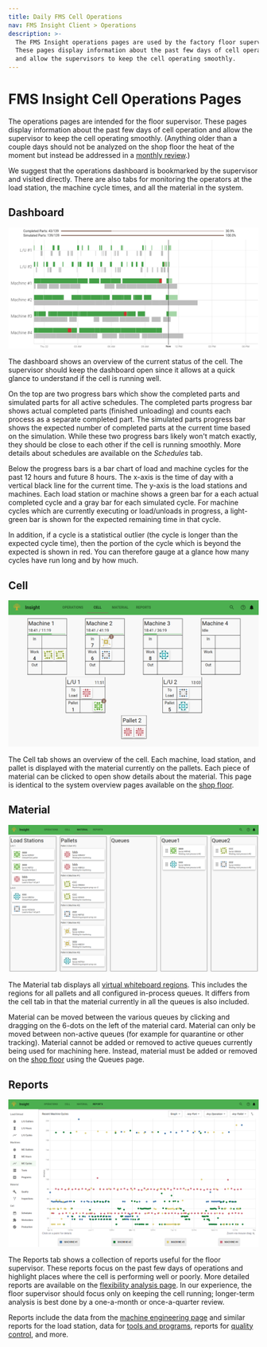 ```yaml
---
title: Daily FMS Cell Operations
nav: FMS Insight Client > Operations
description: >-
  The FMS Insight operations pages are used by the factory floor supervisors.
  These pages display information about the past few days of cell operation
  and allow the supervisors to keep the cell operating smoothly.
---
```


# FMS Insight Cell Operations Pages

The operations pages are intended for the floor supervisor. These pages display information about
the past few days of cell operation and allow the supervisor to keep the cell operating smoothly.
(Anything older than a couple days should not be analyzed on the shop floor the heat of the moment but
instead be addressed in a [monthly review](improve-fms).)

We suggest that the operations dashboard is bookmarked by the supervisor and visited directly.
There are also tabs for monitoring the operators at the load station, the machine cycle times,
and all the material in the system.

## Dashboard

![Screenshot of Dashboard](screenshots/insight-dashboard.png)

The dashboard shows an overview of the current status of the cell.
The supervisor should keep the dashboard open since it allows at a quick glance to
understand if the cell is running well.

On the top are two progress bars which show the completed parts and simulated
parts for all active schedules. The completed parts progress bar shows actual
completed parts (finished unloading) and counts each process as a separate
completed part. The simulated parts progress bar shows the expected number of
completed parts at the current time based on the simulation. While these two
progress bars likely won't match exactly, they should be close to each other if
the cell is running smoothly. More details about schedules are available on
the _Schedules_ tab.

Below the progress bars is a bar chart of load and machine cycles for the past
12 hours and future 8 hours. The x-axis is the time of day with a vertical
black line for the current time. The y-axis is the load stations and machines.
Each load station or machine shows a green bar for a each actual completed cycle
and a gray bar for each simulated cycle. For machine cycles which are currently
executing or load/unloads in progress, a light-green bar is shown for the
expected remaining time in that cycle.

In addition, if a cycle is a statistical outlier (the cycle is longer than the
expected cycle time), then the portion of the cycle which is beyond the expected
is shown in red. You can therefore gauge at a glance how many cycles have run
long and by how much.

## Cell

![Screenshot of System Overview](screenshots/insight-operations-overview.png)

The Cell tab shows an overview of the cell. Each machine, load station, and pallet
is displayed with the material currently on the pallets. Each piece of material can be
clicked to open show details about the material. This page is identical to the
system overview pages available on the [shop floor](client-station-monitor).

## Material

![Screenshot of Material screen](screenshots/insight-operations-material.png)

The Material tab displays all [virtual whiteboard regions](material-tracking). This includes the regions for all pallets
and all configured in-process queues. It differs from the cell tab in that the material currently in all the queues is also included.

Material can be moved between the various queues by clicking and dragging on the 6-dots on the left of
the material card. Material can only be moved between non-active queues (for example for quarantine or other tracking). Material
cannot be added or removed to active queues currently being used for machining here. Instead, material
must be added or removed on the [shop floor](client-station-monitor) using the Queues page.

## Reports

![Screenshot of Operations Reports](screenshots/insight-operations-reports.png)

The Reports tab shows a collection of reports useful for the floor supervisor. These reports focus on the
past few days of operations and highlight places where the cell is performing well or poorly.
More detailed reports are available on the [flexibility analysis page](client-flexibility-analysis).
In our experience, the floor supervisor should focus only on keeping the cell running; longer-term analysis
is best done by a one-a-month or once-a-quarter review.

Reports include the data from the [machine engineering page](client-engineering) and similar
reports for the load station, data for [tools and programs](client-tools-programs), reports for
[quality control](client-quality), and more.
